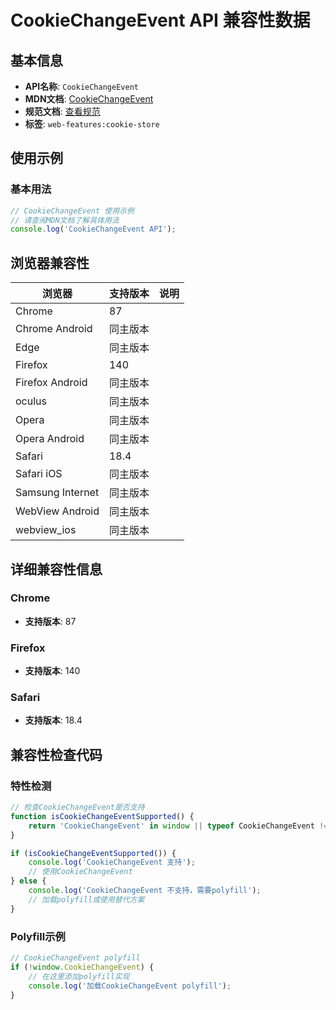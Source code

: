 # CookieChangeEvent API 兼容性数据

## 基本信息

- **API名称**: `CookieChangeEvent`
- **MDN文档**: [CookieChangeEvent](https://developer.mozilla.org/docs/Web/API/CookieChangeEvent)
- **规范文档**: [查看规范](https://cookiestore.spec.whatwg.org/#CookieChangeEvent)
- **标签**: `web-features:cookie-store`

## 使用示例

### 基本用法

```javascript
// CookieChangeEvent 使用示例
// 请查阅MDN文档了解具体用法
console.log('CookieChangeEvent API');
```

## 浏览器兼容性

| 浏览器 | 支持版本 | 说明 |
|--------|----------|------|
| Chrome | 87 |  |
| Chrome Android | 同主版本 |  |
| Edge | 同主版本 |  |
| Firefox | 140 |  |
| Firefox Android | 同主版本 |  |
| oculus | 同主版本 |  |
| Opera | 同主版本 |  |
| Opera Android | 同主版本 |  |
| Safari | 18.4 |  |
| Safari iOS | 同主版本 |  |
| Samsung Internet | 同主版本 |  |
| WebView Android | 同主版本 |  |
| webview_ios | 同主版本 |  |

## 详细兼容性信息

### Chrome

- **支持版本**: 87

### Firefox

- **支持版本**: 140

### Safari

- **支持版本**: 18.4

## 兼容性检查代码

### 特性检测

```javascript
// 检查CookieChangeEvent是否支持
function isCookieChangeEventSupported() {
    return 'CookieChangeEvent' in window || typeof CookieChangeEvent !== 'undefined';
}

if (isCookieChangeEventSupported()) {
    console.log('CookieChangeEvent 支持');
    // 使用CookieChangeEvent
} else {
    console.log('CookieChangeEvent 不支持，需要polyfill');
    // 加载polyfill或使用替代方案
}
```

### Polyfill示例

```javascript
// CookieChangeEvent polyfill
if (!window.CookieChangeEvent) {
    // 在这里添加polyfill实现
    console.log('加载CookieChangeEvent polyfill');
}
```

